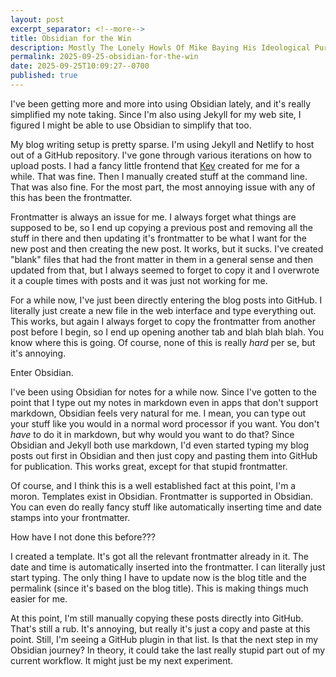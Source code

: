 ```yaml
---
layout: post
excerpt_separator: <!--more-->
title: Obsidian for the Win
description: Mostly The Lonely Howls Of Mike Baying His Ideological Purity At The Moon
permalink: 2025-09-25-obsidian-for-the-win
date: 2025-09-25T10:09:27--0700
published: true
---
```

I've been getting more and more into using Obsidian lately, and it's really simplified my note taking. Since I'm also using Jekyll for my web site, I figured I might be able to use Obsidian to simplify that too.

<!--more-->

My blog writing setup is pretty sparse. I'm using Jekyll and Netlify to host out of a GitHub repository. I've gone through various iterations on how to upload posts. I had a fancy little frontend that [Kev](https://kevquirk.com) created for me for a while. That was fine. Then I manually created stuff at the command line. That was also fine. For the most part, the most annoying issue with any of this has been the frontmatter. 

Frontmatter is always an issue for me. I always forget what things are supposed to be, so I end up copying a previous post and removing all the stuff in there and then updating it's frontmatter to be what I want for the new post and then creating the new post. It works, but it sucks. I've created "blank" files that had the front matter in them in a general sense and then updated from that, but I always seemed to forget to copy it and I overwrote it a couple times with posts and it was just not working for me.

For a while now, I've just been directly entering the blog posts into GitHub. I literally just create a new file in the web interface and type everything out. This works, but again I always forget to copy the frontmatter from another post before I begin, so I end up opening another tab and blah blah blah. You know where this is going. Of course, none of this is really _hard_ per se, but it's annoying. 

Enter Obsidian.

I've been using Obsidian for notes for a while now. Since I've gotten to the point that I type out my notes in markdown even in apps that don't support markdown, Obsidian feels very natural for me. I mean, you can type out your stuff like you would in a normal word processor if you want. You don't _have_ to do it in markdown, but why would you want to do that? Since Obsidian and Jekyll both use markdown, I'd even started typing my blog posts out first in Obsidian and then just copy and pasting them into GitHub for publication. This works great, except for that stupid frontmatter.

Of course, and I think this is a well established fact at this point, I'm a moron. Templates exist in Obsidian. Frontmatter is supported in Obsidian. You can even do really fancy stuff like automatically inserting time and date stamps into your frontmatter.

How have I not done this before???

I created a template. It's got all the relevant frontmatter already in it. The date and time is automatically inserted into the frontmatter. I can literally just start typing. The only thing I have to update now is the blog title and the permalink (since it's based on the blog title). This is making things much easier for me. 

At this point, I'm still manually copying these posts directly into GitHub. That's still a rub. It's annoying, but really it's just a copy and paste at this point. Still, I'm seeing a GitHub plugin in that list. Is that the next step in my Obsidian journey? In theory, it could take the last really stupid part out of my current workflow. It might just be my next experiment.
